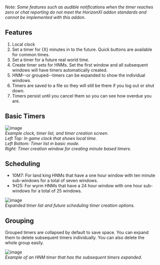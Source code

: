 _Note: Some features such as audible notifications when the timer reaches zero or chat reporting do not meet the HorizonXI addon standards and cannot be implemented with this addon._

## Features
1. Local clock
2. Set a timer for {X} minutes in to the future. Quick buttons are available for common times.
3. Set a timer for a future real world time.
4. Create timer sets for HNMs. Set the first window and all subsequent windows will have timers automatically created.
5. HNM--or grouped--timers can be expanded to show the individual windows.
7. Timers are saved to a file so they will still be there if you log out or shut down.
8. Timers persist until you cancel them so you can see how overdue you are.

## Basic Timers
![image](https://github.com/RaraProjects/rsvp/assets/72292212/3613c86a-19bf-457c-92ea-0ba939b09e9c)<br>
_Example clock, timer list, and timer creation screen._<br>
_Left Top: In game clock that shows local time._<br>
_Left Bottom: Timer list in basic mode._<br>
_Right: Timer creation window for creating minute based timers._<br>

## Scheduling
* 10M7: For land king HNMs that have a one hour window with ten minute sub-windows for a total of seven windows.
* 1H25: For wyrm HNMs that have a 24 hour window with one hour sub-windows for a total of 25 windows.

![image](https://github.com/RaraProjects/rsvp/assets/72292212/7ceae5ee-60c1-420b-ac41-a33bd5a22d45)<br>
_Expanded timer list and future scheduling timer creation options._

## Grouping
Grouped timers are collapsed by default to save space. You can expand them to delete subsequent timers individually. You can also delete the whole group easily.

![image](https://github.com/RaraProjects/rsvp/assets/72292212/5e0ba321-f6a1-453a-860b-0279fd07307c)<br>
_Example of an HNM timer that has the subsequent timers expanded._
